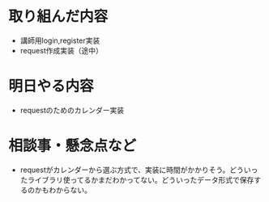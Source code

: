 # 取り組んだ内容
* 講師用login,register実装
* request作成実装（途中）

# 明日やる内容
* requestのためのカレンダー実装

# 相談事・懸念点など
* requestがカレンダーから選ぶ方式で、実装に時間がかかりそう。どういったライブラリ使ってるかまだわかってない。どういったデータ形式で保存するのかもわからない。


